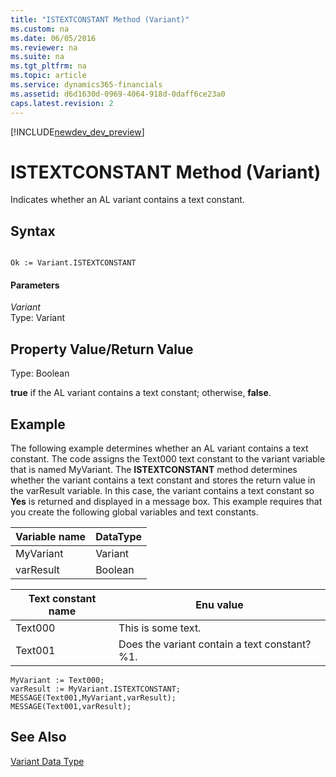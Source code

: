 ```yaml
---
title: "ISTEXTCONSTANT Method (Variant)"
ms.custom: na
ms.date: 06/05/2016
ms.reviewer: na
ms.suite: na
ms.tgt_pltfrm: na
ms.topic: article
ms.service: dynamics365-financials
ms.assetid: d6d1630d-0969-4064-918d-0daff6ce23a0
caps.latest.revision: 2
---
```


[!INCLUDE[newdev_dev_preview](../includes/newdev_dev_preview.md)]

# ISTEXTCONSTANT Method (Variant)
Indicates whether an AL variant contains a text constant.  
  
## Syntax  
  
```  
  
Ok := Variant.ISTEXTCONSTANT  
```  
  
#### Parameters  
 *Variant*  
 Type: Variant  
  
## Property Value/Return Value  
 Type: Boolean  
  
 **true** if the AL variant contains a text constant; otherwise, **false**.  
  
## Example  
 The following example determines whether an AL variant contains a text constant. The code assigns the Text000 text constant to the variant variable that is named MyVariant. The **ISTEXTCONSTANT** method determines whether the variant contains a text constant and stores the return value in the varResult variable. In this case, the variant contains a text constant so **Yes** is returned and displayed in a message box. This example requires that you create the following global variables and text constants.  
  
|Variable name|DataType|  
|-------------------|--------------|  
|MyVariant|Variant|  
|varResult|Boolean|  
  
|Text constant name|Enu value|  
|------------------------|---------------|  
|Text000|This is some text.|  
|Text001|Does the variant contain a text constant? %1.|  
  
```  
MyVariant := Text000;  
varResult := MyVariant.ISTEXTCONSTANT;  
MESSAGE(Text001,MyVariant,varResult);  
MESSAGE(Text001,varResult);  
```  
  
## See Also  
 [Variant Data Type](../datatypes/devenv-Variant-Data-Type.md)